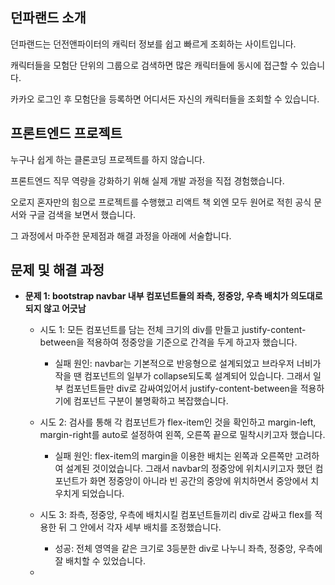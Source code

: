 ## 던파랜드 소개

던파랜드는 던전앤파이터의 캐릭터 정보를 쉽고 빠르게 조회하는 사이트입니다.

캐릭터들을 모험단 단위의 그룹으로 검색하면 많은 캐릭터들에 동시에 접근할 수 있습니다.

카카오 로그인 후 모험단을 등록하면 어디서든 자신의 캐릭터들을 조회할 수 있습니다.

## 프론트엔드 프로젝트

누구나 쉽게 하는 클론코딩 프로젝트를 하지 않습니다.

프론트엔드 직무 역량을 강화하기 위해 실제 개발 과정을 직접 경험했습니다.

오로지 혼자만의 힘으로 프로젝트를 수행했고 리액트 책 외엔 모두 원어로 적힌 공식 문서와 구글 검색을 보면서 했습니다.

그 과정에서 마주한 문제점과 해결 과정을 아래에 서술합니다.

## 문제 및 해결 과정

- **문제 1: bootstrap navbar 내부 컴포넌트들의 좌측, 정중앙, 우측 배치가 의도대로 되지 않고 어긋남**

  - 시도 1: 모든 컴포넌트를 담는 전체 크기의 div를 만들고 justify-content-between을 적용하여 정중앙을 기준으로 간격을 두게 하고자 했습니다.
    - 실패 원인: navbar는 기본적으로 반응형으로 설계되었고 브라우저 너비가 작을 땐 컴포넌트의 일부가 collapse되도록 설계되어 있습니다. 그래서 일부 컴포넌트들만 div로 감싸여있어서 justify-content-between을 적용하기에 컴포넌트 구분이 불명확하고 복잡했습니다.
   
  - 시도 2: 검사를 통해 각 컴포넌트가 flex-item인 것을 확인하고 margin-left, margin-right를 auto로 설정하여 왼쪽, 오른쪽 끝으로 밀착시키고자 했습니다.
    - 실패 원인: flex-item의 margin을 이용한 배치는 왼쪽과 오른쪽만 고려하여 설계된 것이었습니다. 그래서 navbar의 정중앙에 위치시키고자 했던 컴포넌트가 화면 정중앙이 아니라 빈 공간의 중앙에 위치하면서 중앙에서 치우치게 되었습니다.
    
  - 시도 3: 좌측, 정중앙, 우측에 배치시킬 컴포넌트들끼리 div로 감싸고 flex를 적용한 뒤 그 안에서 각자 세부 배치를 조정했습니다.
    - 성공: 전체 영역을 같은 크기로 3등분한 div로 나누니 좌측, 정중앙, 우측에 잘 배치할 수 있었습니다.
  - 
